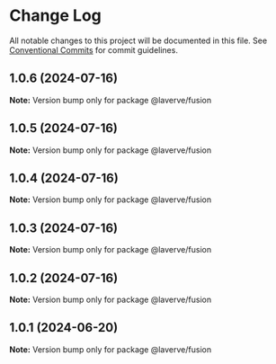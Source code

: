 # Change Log

All notable changes to this project will be documented in this file.
See [Conventional Commits](https://conventionalcommits.org) for commit guidelines.

## 1.0.6 (2024-07-16)

**Note:** Version bump only for package @laverve/fusion

## 1.0.5 (2024-07-16)

**Note:** Version bump only for package @laverve/fusion

## 1.0.4 (2024-07-16)

**Note:** Version bump only for package @laverve/fusion

## 1.0.3 (2024-07-16)

**Note:** Version bump only for package @laverve/fusion

## 1.0.2 (2024-07-16)

**Note:** Version bump only for package @laverve/fusion

## 1.0.1 (2024-06-20)

**Note:** Version bump only for package @laverve/fusion
